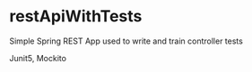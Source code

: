 # restApiWithTests

Simple Spring REST App used to write and train controller tests

Junit5, Mockito 

